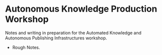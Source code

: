 # Autonomous Knowledge Production Workshop

Notes and writing in preparation for the Automated Knowledge and Autonomous Publishing Infrastructures workshop.

- Rough Notes.
